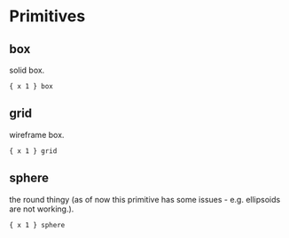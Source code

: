 # Primitives

## box

solid box.

```
{ x 1 } box
```

## grid

wireframe box.

```
{ x 1 } grid
```

## sphere

the round thingy (as of now this primitive has some issues - e.g. ellipsoids are not working.).

```
{ x 1 } sphere
```
